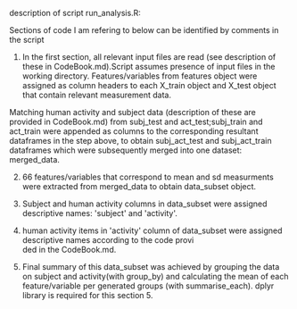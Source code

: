 description of script run_analysis.R:

Sections of code I am refering to below can be identified by comments in the script

1. In the first section, all relevant input files are read (see description of these in CodeBook.md).Script assumes presence of input files in the working directory. Features/variables from features object were assigned as column headers to each X_train object and X_test object that contain relevant measurement data. 

 Matching human activity and subject data (description of these are provided in CodeBook.md) from subj_test and act_test;subj_train and act_train were appended as columns to the corresponding resultant dataframes in the step above, to obtain subj_act_test and subj_act_train dataframes  which were subsequently merged into one dataset: merged_data.

2. 66 features/variables that correspond to mean and sd measurments were extracted from merged_data to obtain data_subset object.

3. Subject and human activity columns in data_subset were assigned descriptive names: 'subject' and 'activity'.
 
4. human activity items in 'activity' column of data_subset were assigned descriptive names according to the code provi\
ded in the CodeBook.md.

5. Final summary of this data_subset was achieved by grouping the data on subject and activity(with group_by) and calculating the mean of each feature/variable per generated groups (with summarise_each). dplyr library is required for this section 5.






